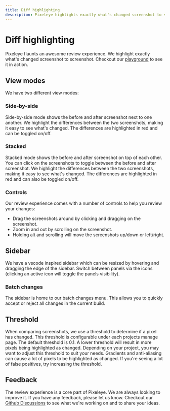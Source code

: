 ```yaml
---
title: Diff highlighting
description: Pixeleye highlights exactly what's changed screenshot to screenshot. We offer multiple different views allow you to easily review your changes.
---
```


# Diff highlighting

Pixeleye flaunts an awesome review experience. We highlight exactly what's changed screenshot to screenshot. Checkout our [playground](https://pixeleye.io/playground) to see it in action.

## View modes

We have two different view modes:

### Side-by-side

Side-by-side mode shows the before and after screenshot next to one another. We highlight the differences between the two screenshots, making it easy to see what's changed. The differences are highlighted in red and can be toggled on/off.

### Stacked

Stacked mode shows the before and after screenshot on top of each other. You can click on the screenshots to toggle between the before and after screenshot. We highlight the differences between the two screenshots, making it easy to see what's changed. The differences are highlighted in red and can also be toggled on/off.

### Controls

Our review experience comes with a number of controls to help you review your changes:

- Drag the screenshots around by clicking and dragging on the screenshot.
- Zoom in and out by scrolling on the screenshot.
- Holding alt and scrolling will move the screenshots up/down or left/right.

## Sidebar

We have a vscode inspired sidebar which can be resized by hovering and dragging the edge of the sidebar. Switch between panels via the icons (clicking an active icon will toggle the panels visibility).

### Batch changes

The sidebar is home to our batch changes menu. This allows you to quickly accept or reject all changes in the current build.

## Threshold

When comparing screenshots, we use a threshold to determine if a pixel has changed. This threshold is configurable under each projects manage page. The default threshold is 0.1. A lower threshold will result in more pixels being highlighted as changed. Depending on your project, you may want to adjust this threshold to suit your needs. Gradients and anti-aliasing can cause a lot of pixels to be highlighted as changed. If you're seeing a lot of false positives, try increasing the threshold.

## Feedback

The review experience is a core part of Pixeleye. We are always looking to improve it. If you have any feedback, please let us know. Checkout our [Github Discussions](https://github.com/pixeleye-io/pixeleye/discussions) to see what we're working on and to share your ideas.

